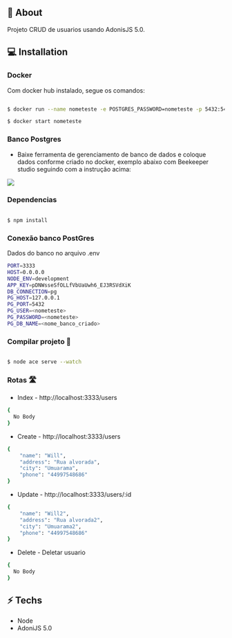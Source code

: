 ## 📕 About

Projeto CRUD de usuarios usando AdonisJS 5.0.  

## 💻 Installation

### Docker

Com docker hub instalado, segue os comandos:

```sh

$ docker run --name nometeste -e POSTGRES_PASSWORD=nometeste -p 5432:5432 -d postgres

$ docker start nometeste

```

### Banco Postgres

* Baixe ferramenta de gerenciamento de banco de dados e coloque dados conforme criado no docker,
exemplo abaixo com Beekeeper studio seguindo com a instrução acima:

<img src="https://i.imgur.com/w5ZEpWU.jpg">

### Dependencias

```sh

$ npm install

```

### Conexão banco PostGres

Dados do banco no arquivo .env

```sh
PORT=3333
HOST=0.0.0.0
NODE_ENV=development
APP_KEY=pDNWsseSfOLLfVbUaUwh6_EJ3RSVdXiK
DB_CONNECTION=pg
PG_HOST=127.0.0.1
PG_PORT=5432
PG_USER=<nometeste>
PG_PASSWORD=<nometeste>
PG_DB_NAME=<nome_banco_criado>

```

### Compilar projeto 🙂

```sh

$ node ace serve --watch

```

### Rotas 🛣

* Index - http://localhost:3333/users
```sh
{
  No Body
}
```

* Create - http://localhost:3333/users

```sh
{
	"name": "Will",
	"address": "Rua alvorada",
	"city": "Umuarama",
	"phone": "44997548686"
}

```

* Update - http://localhost:3333/users/:id

```sh
{
	"name": "Will2",
	"address": "Rua alvorada2",
	"city": "Umuarama2",
	"phone": "44997548686"
}

```

* Delete - Deletar usuario

```sh
{
  No Body
}
```

## ⚡ Techs

* Node
* AdoniJS 5.0

